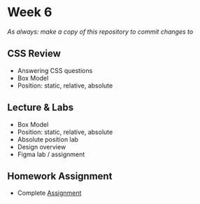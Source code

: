 # Week 6

*As always: make a copy of this repository to commit changes to*

## CSS Review

- Answering CSS questions
- Box Model
- Position: static, relative, absolute

## Lecture & Labs
- Box Model
- Position: static, relative, absolute
- Absolute position lab
- Design overview
- Figma lab / assignment

## Homework Assignment

- Complete [Assignment](assignment)
